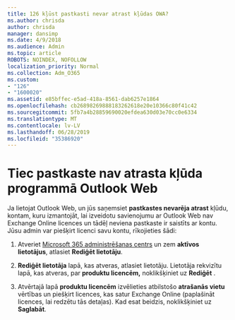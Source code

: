 ```yaml
---
title: 126 kļūst pastkasti nevar atrast kļūdas OWA?
ms.author: chrisda
author: chrisda
manager: dansimp
ms.date: 4/9/2018
ms.audience: Admin
ms.topic: article
ROBOTS: NOINDEX, NOFOLLOW
localization_priority: Normal
ms.collection: Adm_O365
ms.custom:
- "126"
- "1600020"
ms.assetid: e85bffec-e5ad-418a-8561-dab6257e1864
ms.openlocfilehash: cb26898269888183262618e20e10366c80f41c42
ms.sourcegitcommit: 5fb7a4b28859690020efdea630d03e70cc0e6334
ms.translationtype: MT
ms.contentlocale: lv-LV
ms.lasthandoff: 06/28/2019
ms.locfileid: "35386920"
---
```

# <a name="getting-a-mailbox-not-found-error-in-outlook-on-the-web"></a>Tiec pastkaste nav atrasta kļūda programmā Outlook Web

Ja lietojat Outlook Web, un jūs saņemsiet **pastkastes nevarēja atrast** kļūdu, kontam, kuru izmantojāt, lai izveidotu savienojumu ar Outlook Web nav Exchange Online licences un tādēļ neviena pastkaste ir saistīts ar kontu. Jūsu admin var piešķirt licenci savu kontu, rīkojieties šādi:

1. Atveriet [Microsoft 365 administrēšanas centrs](https://portal.office.com/adminportal/home#/homepage) un zem **aktīvos lietotājus**, atlasiet **Rediģēt lietotāju**.

2. **Rediģēt lietotāja** lapā, kas atveras, atlasiet lietotāju. Lietotāja rekvizītu lapā, kas atveras, par **produktu licencēm,** noklikšķiniet uz **Rediģēt** .

3. Atvērtajā lapā **produktu licencēm** izvēlieties atbilstošo **atrašanās vietu** vērtības un piešķirt licences, kas satur Exchange Online (paplašināt licences, lai redzētu tās detaļas). Kad esat beidzis, noklikšķiniet uz **Saglabāt**.
